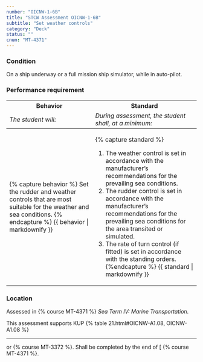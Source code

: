 ```yaml
---
number: "OICNW-1-6B"
title: "STCW Assessment OICNW-1-6B"
subtitle: "Set weather controls"
category: "Deck"
status: ""
cnum: "MT-4371"
---
```

### Condition

On a ship underway or a full mission ship simulator, while in auto-pilot.

### Performance requirement 

<table width='100%' class='Guidelines'>
 <thead>
 <tr>
     <th class='thirty'>Behavior</th>
     <th class='seventy'>Standard</th>
 </tr>
 <tr>
     <td><em>The student will:</em></td>
     <td><em>During assessment, the student shall, at a minimum:</em></td>
 </tr>
 </thead>
 <tbody>
 

<tr><td>

{% capture behavior %}
Set the rudder and weather controls that are most suitable for the weather and sea conditions.
{% endcapture %}
{{ behavior | markdownify }}

</td><td>

{% capture standard %}
1. The weather control is set in accordance with the manufacturer’s recommendations for the prevailing sea conditions.
2. The rudder control is set in accordance with the manufacturer’s recommendations for the prevailing sea conditions for the area transited or simulated.
3. The rate of turn control (if fitted) is set in accordance with the standing orders.
{%endcapture %}
{{ standard | markdownify }}

</td></tr>



 </tbody>
 </table>

### Location

Assessed in  {% course  MT-4371 %}  *Sea Term IV: Marine Transportation*.

This assessment supports KUP {% table 21.html#OICNW-A1.08, OICNW-A1.08 %}

***

or  {% course MT-3372 %}. Shall be completed by the end of [ {% course MT-4371 %}.